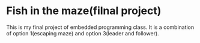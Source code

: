 # Fish in the maze(filnal project)
This is my final project of embedded programming class. It is a combination of option 1(escaping maze) and option 3(leader and follower).
